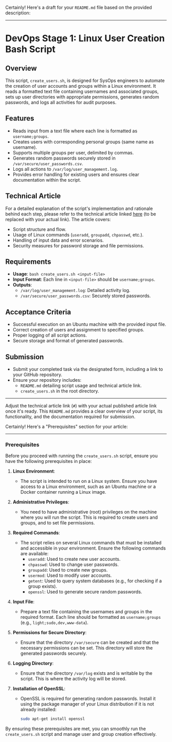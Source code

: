 Certainly! Here's a draft for your `README.md` file based on the provided description:

---

# DevOps Stage 1: Linux User Creation Bash Script

## Overview
This script, `create_users.sh`, is designed for SysOps engineers to automate the creation of user accounts and groups within a Linux environment. It reads a formatted text file containing usernames and associated groups, sets up user directories with appropriate permissions, generates random passwords, and logs all activities for audit purposes.

## Features
- Reads input from a text file where each line is formatted as `username;groups`.
- Creates users with corresponding personal groups (same name as username).
- Supports multiple groups per user, delimited by commas.
- Generates random passwords securely stored in `/var/secure/user_passwords.csv`.
- Logs all actions to `/var/log/user_management.log`.
- Provides error handling for existing users and ensures clear documentation within the script.

## Technical Article
For a detailed explanation of the script's implementation and rationale behind each step, please refer to the technical article linked [here](#) (to be replaced with your actual link). The article covers:
- Script structure and flow.
- Usage of Linux commands (`useradd`, `groupadd`, `chpasswd`, etc.).
- Handling of input data and error scenarios.
- Security measures for password storage and file permissions.

## Requirements
- **Usage**: `bash create_users.sh <input-file>`
- **Input Format**: Each line in `<input-file>` should be `username;groups`.
- **Outputs**:
  - `/var/log/user_management.log`: Detailed activity log.
  - `/var/secure/user_passwords.csv`: Securely stored passwords.

## Acceptance Criteria
- Successful execution on an Ubuntu machine with the provided input file.
- Correct creation of users and assignment to specified groups.
- Proper logging of all script actions.
- Secure storage and format of generated passwords.

## Submission
- Submit your completed task via the designated form, including a link to your GitHub repository.
- Ensure your repository includes:
  - `README.md` detailing script usage and technical article link.
  - `create_users.sh` in the root directory.

---

Adjust the technical article link (`#`) with your actual published article link once it's ready. This `README.md` provides a clear overview of your script, its functionality, and the documentation required for submission.

Certainly! Here's a "Prerequisites" section for your article:

---

### Prerequisites

Before you proceed with running the `create_users.sh` script, ensure you have the following prerequisites in place:

1. **Linux Environment**:
    - The script is intended to run on a Linux system. Ensure you have access to a Linux environment, such as an Ubuntu machine or a Docker container running a Linux image.

2. **Administrative Privileges**:
    - You need to have administrative (root) privileges on the machine where you will run the script. This is required to create users and groups, and to set file permissions.

3. **Required Commands**:
    - The script relies on several Linux commands that must be installed and accessible in your environment. Ensure the following commands are available:
        - `useradd`: Used to create new user accounts.
        - `chpasswd`: Used to change user passwords.
        - `groupadd`: Used to create new groups.
        - `usermod`: Used to modify user accounts.
        - `getent`: Used to query system databases (e.g., for checking if a group exists).
        - `openssl`: Used to generate secure random passwords.

4. **Input File**:
    - Prepare a text file containing the usernames and groups in the required format. Each line should be formatted as `username;groups` (e.g., `light;sudo,dev,www-data`).

5. **Permissions for Secure Directory**:
    - Ensure that the directory `/var/secure` can be created and that the necessary permissions can be set. This directory will store the generated passwords securely.

6. **Logging Directory**:
    - Ensure that the directory `/var/log` exists and is writable by the script. This is where the activity log will be stored.

7. **Installation of OpenSSL**:
    - OpenSSL is required for generating random passwords. Install it using the package manager of your Linux distribution if it is not already installed:
      ```bash
      sudo apt-get install openssl
      ```

By ensuring these prerequisites are met, you can smoothly run the `create_users.sh` script and manage user and group creation effectively.

